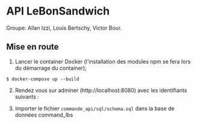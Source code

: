 # API LeBonSandwich

Groupe: Allan Izzi, Louis Bertschy, Victor Bour.

## Mise en route

1. Lancer le container Docker (l'installation des modules npm se fera lors du démarrage du container);
```
$ docker-compose up --build
```

2. Rendez vous sur adminer (http://localhost:8080) avec les identifiants suivants :

3. Importer le fichier `commande_api/sql/schema.sql` dans la base de données command_lbs
